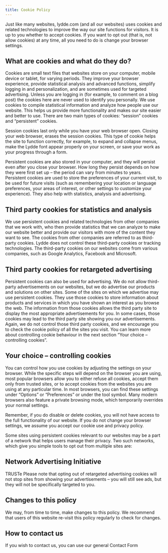 ```yaml
---
title: Cookie Policy
---
```

Just like many websites, lydde.com (and all our websites) uses cookies and related technologies to improve the way our site functions for visitors. It is up to you whether to accept cookies. If you want to opt out (that is, not allow cookies) at any time, all you need to do is change your browser settings.

## What are cookies and what do they do?
Cookies are small text files that websites store on your computer, mobile device or tablet, for varying periods. They improve your browser experience, provide statistical analysis and advanced functions, simplify logging in and personalization, and are sometimes used for targeted advertising. Unless you are logging in (for example, to comment on a blog post) the cookies here are never used to identify you personally. We use cookies to compile statistical information and analyze how people use our website. This helps us provide more functionality and makes our site easier and better to use. There are two main types of cookies: “session” cookies and “persistent” cookies.

Session cookies last only while you have your web browser open. Closing your web browser, erases the session cookies. This type of cookie helps the site to function correctly, for example, to expand and collapse menus, make the Lydde font appear properly on your screen, or save your work as your progress through a form.

Persistent cookies are also stored in your computer, and they will persist even after you close your browser. How long they persist depends on how they were first set up – the period can vary from minutes to years. Persistent cookies are used to store the preferences of your current visit, to be used for future visits (such as remembering your location or language preferences, your areas of interest, or other settings to customize your experience). They also help with statistics, analysis and advertising.

## Third party cookies for statistics and analysis
We use persistent cookies and related technologies from other companies that we work with, who then provide statistics that we can analyze to make our website better and provide our visitors with more of the content they want to see. The cookies from other companies are referred to as third-party cookies. Lydde does not control these third-party cookies or tracking technologies. The third-party cookies on our websites come from various companies, such as Google Analytics, Facebook and Microsoft.

## Third party cookies for retargeted advertising
Persistent cookies can also be used for advertising. We do not allow third-party advertisements on our websites, but we do advertise our products and solutions on other sites. Some of the sites on which we advertise may use persistent cookies. They use those cookies to store information about products and services in which you have shown an interest as you browse the web. The information from those cookies allows the third party site to display the most appropriate advertisements for you. In some cases, those cookies may lead to the third party site showing you our advertisements. Again, we do not control those third party cookies, and we encourage you to check the cookie policy of all the sites you visit. You can learn more about controlling cookie behaviour in the next section “Your choice – controlling cookies”.

## Your choice – controlling cookies
You can control how you use cookies by adjusting the settings on your browser. While the specific steps will depend on the browser you are using, most popular browsers allow you to either refuse all cookies, accept them only from trusted sites, or to accept cookies from the websites you are using at any particular time. In most browsers, you can find these settings under “Options” or “Preferences” or under the tool symbol. Many modern browsers also feature a private browsing mode, which temporarily overrides your normal settings.

Remember, if you do disable or delete cookies, you will not have access to the full functionality of our website. If you do not change your browser settings, we assume you accept our cookie use and privacy policy.

Some sites using persistent cookies relevant to our websites may be a part of a network that helps users manage their privacy. Two such networks, which give you simple tools to opt out from multiple sites are:

## Network Advertising Initiative
TRUSTe
Please note that opting out of retargeted advertising cookies will not stop sites from showing your advertisements – you will still see ads, but they will not be specifically targeted to you.

## Changes to this policy
We may, from time to time, make changes to this policy. We recommend that users of this website re-visit this policy regularly to check for changes.

## How to contact us
If you wish to contact us, you can use our general Contact Form